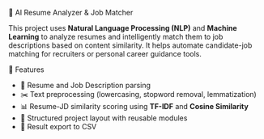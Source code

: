 🤖 AI Resume Analyzer & Job Matcher

This project uses **Natural Language Processing (NLP)** and **Machine Learning** to analyze resumes and intelligently match them to job descriptions based on content similarity. It helps automate candidate-job matching for recruiters or personal career guidance tools.

🚀 Features

- 📄 Resume and Job Description parsing
- ✂️ Text preprocessing (lowercasing, stopword removal, lemmatization)
- 📊 Resume-JD similarity scoring using **TF-IDF** and **Cosine Similarity**
- 📁 Structured project layout with reusable modules
- 💾 Result export to CSV
